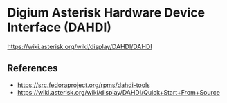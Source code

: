 # Digium Asterisk Hardware Device Interface (DAHDI)

https://wiki.asterisk.org/wiki/display/DAHDI/DAHDI



## References
 - https://src.fedoraproject.org/rpms/dahdi-tools
 - https://wiki.asterisk.org/wiki/display/DAHDI/Quick+Start+From+Source